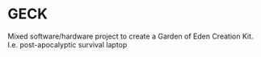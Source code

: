 # GECK
Mixed software/hardware project to create a Garden of Eden Creation Kit. I.e. post-apocalyptic survival laptop
